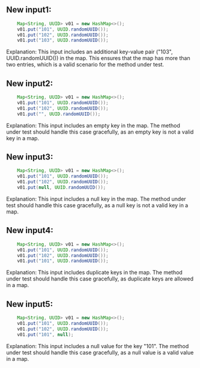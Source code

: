 ## New input1:
```java
    Map<String, UUID> v01 = new HashMap<>();
    v01.put("101", UUID.randomUUID());
    v01.put("102", UUID.randomUUID());
    v01.put("103", UUID.randomUUID());
```
Explanation: This input includes an additional key-value pair ("103", UUID.randomUUID()) in the map. This ensures that the map has more than two entries, which is a valid scenario for the method under test.

## New input2:
```java
    Map<String, UUID> v01 = new HashMap<>();
    v01.put("101", UUID.randomUUID());
    v01.put("102", UUID.randomUUID());
    v01.put("", UUID.randomUUID());
```
Explanation: This input includes an empty key in the map. The method under test should handle this case gracefully, as an empty key is not a valid key in a map.

## New input3:
```java
    Map<String, UUID> v01 = new HashMap<>();
    v01.put("101", UUID.randomUUID());
    v01.put("102", UUID.randomUUID());
    v01.put(null, UUID.randomUUID());
```
Explanation: This input includes a null key in the map. The method under test should handle this case gracefully, as a null key is not a valid key in a map.

## New input4:
```java
    Map<String, UUID> v01 = new HashMap<>();
    v01.put("101", UUID.randomUUID());
    v01.put("102", UUID.randomUUID());
    v01.put("101", UUID.randomUUID());
```
Explanation: This input includes duplicate keys in the map. The method under test should handle this case gracefully, as duplicate keys are allowed in a map.

## New input5:
```java
    Map<String, UUID> v01 = new HashMap<>();
    v01.put("101", UUID.randomUUID());
    v01.put("102", UUID.randomUUID());
    v01.put("101", null);
```
Explanation: This input includes a null value for the key "101". The method under test should handle this case gracefully, as a null value is a valid value in a map.
